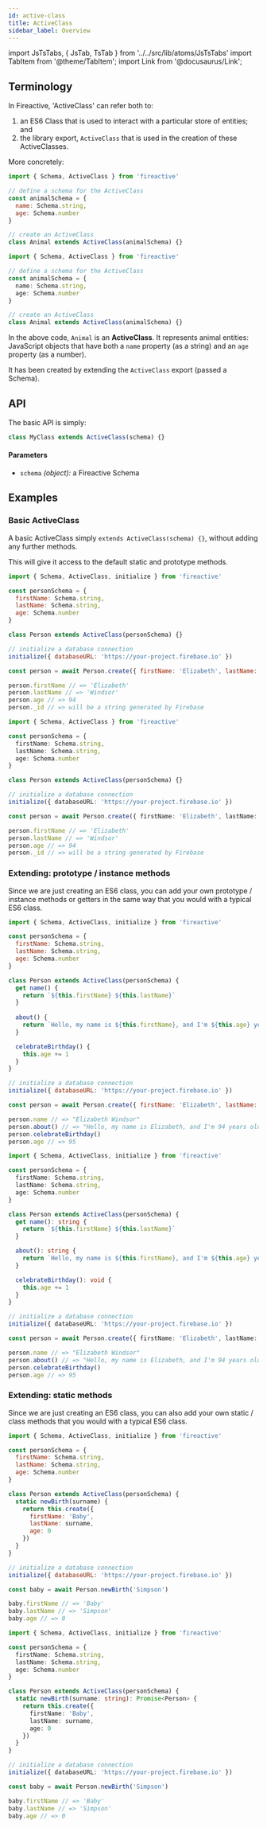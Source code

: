 ```yaml
---
id: active-class
title: ActiveClass
sidebar_label: Overview
---
```


import JsTsTabs, { JsTab, TsTab } from '../../src/lib/atoms/JsTsTabs'
import TabItem from '@theme/TabItem';
import Link from '@docusaurus/Link';

## Terminology

In Fireactive, 'ActiveClass' can refer both to:

1. an ES6 Class that is used to interact with a particular store of entities; and
2. the library export, `ActiveClass` that is used in the creation of these ActiveClasses.

More concretely:

<JsTsTabs>
<TabItem value='js'>

```js
import { Schema, ActiveClass } from 'fireactive'

// define a schema for the ActiveClass
const animalSchema = {
  name: Schema.string,
  age: Schema.number
}

// create an ActiveClass
class Animal extends ActiveClass(animalSchema) {}
```

</TabItem>
<TabItem value='ts'>

```ts
import { Schema, ActiveClass } from 'fireactive'

// define a schema for the ActiveClass
const animalSchema = {
  name: Schema.string,
  age: Schema.number
}

// create an ActiveClass
class Animal extends ActiveClass(animalSchema) {}
```

</TabItem>
</JsTsTabs>

In the above code, `Animal` is an **ActiveClass**. It represents animal entities: JavaScript objects that have both a `name` property (as a string) and an `age` property (as a number).

It has been created by extending the `ActiveClass` export (passed a <Link to='/docs/api/schema'>Schema</Link>).

## API

The basic API is simply:
```js
class MyClass extends ActiveClass(schema) {}
```

#### Parameters
- `schema` *(object):* a <Link to='/docs/api/schema'>Fireactive Schema</Link>


## Examples
### Basic ActiveClass
A basic ActiveClass simply `extends ActiveClass(schema) {}`, without adding any further methods.

This will give it access to the default <Link to='docs/api/active-class/methods/static'>static</Link> and <Link to='docs/api/active-class/methods/prototype'>prototype</Link> methods.

<JsTsTabs>
<TabItem value='js'>

```js
import { Schema, ActiveClass, initialize } from 'fireactive'

const personSchema = {
  firstName: Schema.string,
  lastName: Schema.string,
  age: Schema.number
}

class Person extends ActiveClass(personSchema) {}

// initialize a database connection 
initialize({ databaseURL: 'https://your-project.firebase.io' })

const person = await Person.create({ firstName: 'Elizabeth', lastName: 'Windsor', age: 94 })

person.firstName // => 'Elizabeth'
person.lastName // => 'Windsor'
person.age // => 94
person._id // => will be a string generated by Firebase
```

</TabItem>
<TabItem value='ts'>

```ts
import { Schema, ActiveClass } from 'fireactive'

const personSchema = {
  firstName: Schema.string,
  lastName: Schema.string,
  age: Schema.number
}

class Person extends ActiveClass(personSchema) {}

// initialize a database connection 
initialize({ databaseURL: 'https://your-project.firebase.io' })

const person = await Person.create({ firstName: 'Elizabeth', lastName: 'Windsor', age: 94 })

person.firstName // => 'Elizabeth'
person.lastName // => 'Windsor'
person.age // => 94
person._id // => will be a string generated by Firebase
```

</TabItem>
</JsTsTabs>

### Extending: prototype / instance methods
Since we are just creating an ES6 class, you can add your own prototype / instance methods or getters in the same way that you would with a typical ES6 class.

<JsTsTabs>
<TabItem value='js'>

```js
import { Schema, ActiveClass, initialize } from 'fireactive'

const personSchema = {
  firstName: Schema.string,
  lastName: Schema.string,
  age: Schema.number
}

class Person extends ActiveClass(personSchema) {
  get name() {
    return `${this.firstName} ${this.lastName}`
  }
  
  about() {
    return `Hello, my name is ${this.firstName}, and I'm ${this.age} years old!`
  }

  celebrateBirthday() {
    this.age += 1
  }
}

// initialize a database connection 
initialize({ databaseURL: 'https://your-project.firebase.io' })

const person = await Person.create({ firstName: 'Elizabeth', lastName: 'Windsor', age: 94 })

person.name // => "Elizabeth Windsor"
person.about() // => "Hello, my name is Elizabeth, and I'm 94 years old!"
person.celebrateBirthday()
person.age // => 95
```

</TabItem>
<TabItem value='ts'>

```ts
import { Schema, ActiveClass, initialize } from 'fireactive'

const personSchema = {
  firstName: Schema.string,
  lastName: Schema.string,
  age: Schema.number
}

class Person extends ActiveClass(personSchema) {
  get name(): string {
    return `${this.firstName} ${this.lastName}`
  }

  about(): string {
    return `Hello, my name is ${this.firstName}, and I'm ${this.age} years old!`
  }

  celebrateBirthday(): void {
    this.age += 1
  }
}

// initialize a database connection 
initialize({ databaseURL: 'https://your-project.firebase.io' })

const person = await Person.create({ firstName: 'Elizabeth', lastName: 'Windsor', age: 94 })

person.name // => "Elizabeth Windsor"
person.about() // => "Hello, my name is Elizabeth, and I'm 94 years old!"
person.celebrateBirthday()
person.age // => 95
```

</TabItem>
</JsTsTabs>

### Extending: static methods
Since we are just creating an ES6 class, you can also add your own static / class methods that you would with a typical ES6 class.

<JsTsTabs>
<TabItem value='js'>

```js
import { Schema, ActiveClass, initialize } from 'fireactive'

const personSchema = {
  firstName: Schema.string,
  lastName: Schema.string,
  age: Schema.number
}

class Person extends ActiveClass(personSchema) {
  static newBirth(surname) {
    return this.create({
      firstName: 'Baby',
      lastName: surname,
      age: 0
    })
  }
}

// initialize a database connection 
initialize({ databaseURL: 'https://your-project.firebase.io' })

const baby = await Person.newBirth('Simpson')

baby.firstName // => 'Baby'
baby.lastName // => 'Simpson'
baby.age // => 0
```

</TabItem>
<TabItem value='ts'>

```ts
import { Schema, ActiveClass, initialize } from 'fireactive'

const personSchema = {
  firstName: Schema.string,
  lastName: Schema.string,
  age: Schema.number
}

class Person extends ActiveClass(personSchema) {
  static newBirth(surname: string): Promise<Person> {
    return this.create({
      firstName: 'Baby',
      lastName: surname,
      age: 0
    })
  }
}

// initialize a database connection 
initialize({ databaseURL: 'https://your-project.firebase.io' })

const baby = await Person.newBirth('Simpson')

baby.firstName // => 'Baby'
baby.lastName // => 'Simpson'
baby.age // => 0
```

</TabItem>
</JsTsTabs>

